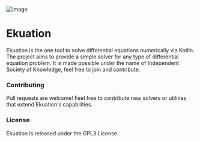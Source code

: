 ![image](https://github.com/Independent-Society-of-Knowledge/Ekuation/assets/76442288/42169776-b2ed-4f7a-be98-d63abd314966)

# Ekuation
Ekuation is the one tool to solve differential equations numerically via Kotlin. The project aims to provide a simple solver for any type of differential equation problem. It is made possible under the name of Independent Society of Knowledge, feel free to join and contribute.

### Contributing
Pull requests are welcome! Feel free to contribute new solvers or utilities that extend Ekuation's capabilities.

### License
Ekuation is released under the GPL3 License

